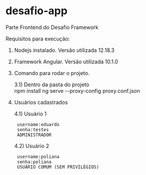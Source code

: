 # desafio-app
Parte Frontend do Desafio Framework

Requisitos para execução:

1) Nodejs instalado. Versão utilizada 12.18.3

2) Framework Angular. Versão utilizada 10.1.0

3) Comando para rodar o projeto.
    
    3.1) Dentro da pasta do projeto              
           npm install
           ng serve --proxy-config proxy.conf.json
           
4) Usuários cadastrados

    4.1) Usuário 1
  
        username:eduardo
        senha:testes
        ADMINISTRADOR
  
    4.2) Usuário 2
 
        username:poliana
        senha:poliana
        USUÁRIO COMUM (SEM PRIVILÉGIOS)
